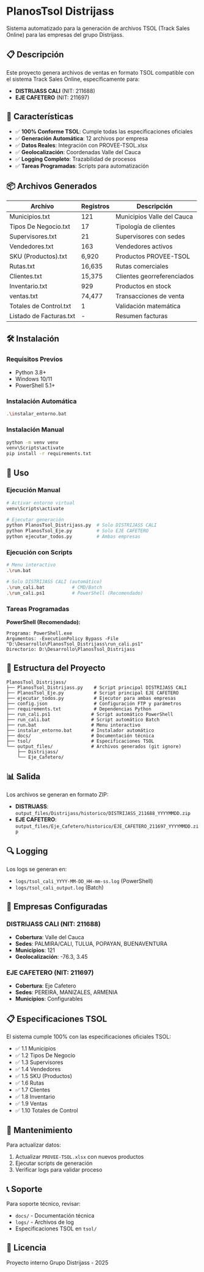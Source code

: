 # PlanosTsol Distrijass

Sistema automatizado para la generación de archivos TSOL (Track Sales Online) para las empresas del grupo Distrijass.

## 📋 Descripción

Este proyecto genera archivos de ventas en formato TSOL compatible con el sistema Track Sales Online, específicamente para:

- **DISTRIJASS CALI** (NIT: 211688)
- **EJE CAFETERO** (NIT: 211697)

## 🚀 Características

- ✅ **100% Conforme TSOL**: Cumple todas las especificaciones oficiales
- ✅ **Generación Automática**: 12 archivos por empresa
- ✅ **Datos Reales**: Integración con PROVEE-TSOL.xlsx
- ✅ **Geolocalización**: Coordenadas Valle del Cauca
- ✅ **Logging Completo**: Trazabilidad de procesos
- ✅ **Tareas Programadas**: Scripts para automatización

## 📦 Archivos Generados

| Archivo | Registros | Descripción |
|---------|-----------|-------------|
| Municipios.txt | 121 | Municipios Valle del Cauca |
| Tipos De Negocio.txt | 17 | Tipología de clientes |
| Supervisores.txt | 21 | Supervisores con sedes |
| Vendedores.txt | 163 | Vendedores activos |
| SKU (Productos).txt | 6,920 | Productos PROVEE-TSOL |
| Rutas.txt | 16,635 | Rutas comerciales |
| Clientes.txt | 15,375 | Clientes georreferenciados |
| Inventario.txt | 929 | Productos en stock |
| ventas.txt | 74,477 | Transacciones de venta |
| Totales de Control.txt | 1 | Validación matemática |
| Listado de Facturas.txt | - | Resumen facturas |

## 🛠️ Instalación

### Requisitos Previos
- Python 3.8+
- Windows 10/11
- PowerShell 5.1+

### Instalación Automática
```bash
.\instalar_entorno.bat
```

### Instalación Manual
```bash
python -m venv venv
venv\Scripts\activate
pip install -r requirements.txt
```

## 🔧 Uso

### Ejecución Manual
```bash
# Activar entorno virtual
venv\Scripts\activate

# Ejecutar generación
python PlanosTsol_Distrijass.py  # Solo DISTRIJASS CALI
python PlanosTsol_Eje.py         # Solo EJE CAFETERO
python ejecutar_todos.py         # Ambas empresas
```

### Ejecución con Scripts
```bash
# Menu interactivo
.\run.bat

# Solo DISTRIJASS CALI (automático)
.\run_cali.bat          # CMD/Batch
.\run_cali.ps1          # PowerShell (Recomendado)
```

### Tareas Programadas
**PowerShell (Recomendado):**
```
Programa: PowerShell.exe
Argumentos: -ExecutionPolicy Bypass -File "D:\Desarrollo\PlanosTsol_Distrijass\run_cali.ps1"
Directorio: D:\Desarrollo\PlanosTsol_Distrijass
```

## 📁 Estructura del Proyecto

```
PlanosTsol_Distrijass/
├── PlanosTsol_Distrijass.py    # Script principal DISTRIJASS CALI
├── PlanosTsol_Eje.py           # Script principal EJE CAFETERO
├── ejecutar_todos.py           # Ejecutor para ambas empresas
├── config.json                 # Configuración FTP y parámetros
├── requirements.txt            # Dependencias Python
├── run_cali.ps1               # Script automático PowerShell
├── run_cali.bat               # Script automático Batch
├── run.bat                    # Menu interactivo
├── instalar_entorno.bat       # Instalador automático
├── docs/                      # Documentación técnica
├── tsol/                      # Especificaciones TSOL
└── output_files/              # Archivos generados (git ignore)
    ├── Distrijass/
    └── Eje_Cafetero/
```

## 📊 Salida

Los archivos se generan en formato ZIP:
- **DISTRIJASS**: `output_files/Distrijass/historico/DISTRIJASS_211688_YYYYMMDD.zip`
- **EJE CAFETERO**: `output_files/Eje_Cafetero/historico/EJE_CAFETERO_211697_YYYYMMDD.zip`

## 🔍 Logging

Los logs se generan en:
- `logs/tsol_cali_YYYY-MM-DD_HH-mm-ss.log` (PowerShell)
- `logs/tsol_cali_output.log` (Batch)

## 🏢 Empresas Configuradas

### DISTRIJASS CALI (NIT: 211688)
- **Cobertura**: Valle del Cauca
- **Sedes**: PALMIRA/CALI, TULUA, POPAYAN, BUENAVENTURA
- **Municipios**: 121
- **Geolocalización**: -76.3, 3.45

### EJE CAFETERO (NIT: 211697)
- **Cobertura**: Eje Cafetero
- **Sedes**: PEREIRA, MANIZALES, ARMENIA
- **Municipios**: Configurables

## 📋 Especificaciones TSOL

El sistema cumple 100% con las especificaciones oficiales TSOL:
- ✅ 1.1 Municipios
- ✅ 1.2 Tipos De Negocio  
- ✅ 1.3 Supervisores
- ✅ 1.4 Vendedores
- ✅ 1.5 SKU (Productos)
- ✅ 1.6 Rutas
- ✅ 1.7 Clientes
- ✅ 1.8 Inventario
- ✅ 1.9 Ventas
- ✅ 1.10 Totales de Control

## 🔧 Mantenimiento

Para actualizar datos:
1. Actualizar `PROVEE-TSOL.xlsx` con nuevos productos
2. Ejecutar scripts de generación
3. Verificar logs para validar proceso

## 📞 Soporte

Para soporte técnico, revisar:
- `docs/` - Documentación técnica
- `logs/` - Archivos de log
- Especificaciones TSOL en `tsol/`

## 📄 Licencia

Proyecto interno Grupo Distrijass - 2025